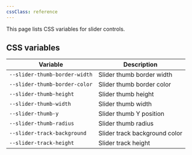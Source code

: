```yaml
---
cssClass: reference
---
```


This page lists CSS variables for slider controls.

## CSS variables

| Variable                      | Description                     |
| ----------------------------- | ------------------------------- |
| `--slider-thumb-border-width` | Slider thumb border width       |
| `--slider-thumb-border-color` | Slider thumb border color       |
| `--slider-thumb-height`       | Slider thumb height             |
| `--slider-thumb-width`        | Slider thumb width              |
| `--slider-thumb-y`            | Slider thumb Y position         |
| `--slider-thumb-radius`       | Slider thumb radius             |
| `--slider-track-background`   | Slider track background color   |
| `--slider-track-height`       | Slider track height             |
